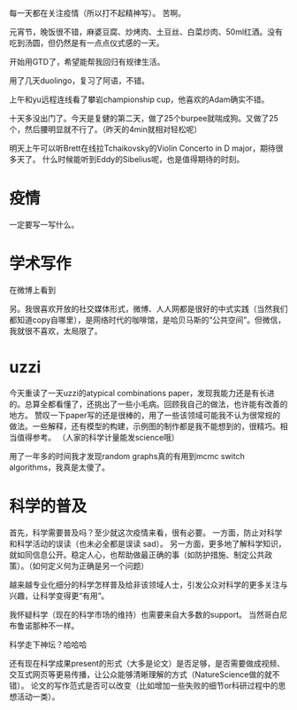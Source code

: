 每一天都在关注疫情（所以打不起精神写）。
苦啊。

元宵节，晚饭很不错，麻婆豆腐、炒烤肉、土豆丝、白菜炒肉、50ml红酒。没有吃到汤圆，但仍然是有一点点仪式感的一天。

开始用GTD了，希望能帮我回归有规律生活。

用了几天duolingo，复习了阿语，不错。

上午和yu远程连线看了攀岩championship cup，他喜欢的Adam确实不错。

十天多没出门了。今天是复健的第二天，做了25个burpee就喘成狗。又做了25个，然后腰明显就不行了。（昨天的4min就相对轻松呢）

明天上午可以听Brett在线拉Tchaikovsky的Violin Concerto in D major，期待很多天了。
什么时候能听到Eddy的Sibelius呢，也是值得期待的时刻。

# 疫情
一定要写一写什么。

# 学术写作
在微博上看到

另。我很喜欢开放的社交媒体形式，微博、人人网都是很好的中式实践（当然我们都知道copy自哪里），是网络时代的咖啡馆，是哈贝马斯的“公共空间”。但微信，我就很不喜欢，太局限了。

# uzzi
今天重读了一天uzzi的atypical combinations paper，发现我能力还是有长进的。总算全都看懂了，还挑出了一些小毛病。回顾我自己的做法，也许能有改善的地方。
赞叹一下paper写的还是很棒的，用了一些该领域可能我不认为很常规的做法。一些解释，还有模型的构建，示例图的制作都是我不能想到的，很精巧。相当值得参考。
（人家的科学计量能发science哦）


用了一年多的时间我才发现random graphs真的有用到mcmc switch algorithms，我真是太傻了。


# 科学的普及
首先，科学需要普及吗？至少就这次疫情来看，很有必要。
一方面，防止对科学和科学活动的误读（也未必全都是误读 sad）。
另一方面，更多地了解科学知识，就如同信息公开。稳定人心，也帮助做最正确的事（如防护措施、制定公共政策）。（如何定义何为正确是另一个问题）

越来越专业化细分的科学怎样普及给非该领域人士，引发公众对科学的更多关注与兴趣，让科学变得更“有用”。

我怀疑科学（现在的科学市场的维持）也需要来自大多数的support。 当然哥白尼布鲁诺那种不一样。

科学走下神坛？哈哈哈

还有现在科学成果present的形式（大多是论文）是否足够，是否需要做成视频、交互式网页等更易传播，让公众能够清晰理解的方式（NatureScience做的就不错）。
论文的写作范式是否可以改变（比如增加一些失败的细节or科研过程中的思想活动一类）。
